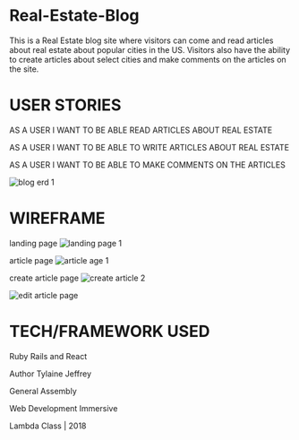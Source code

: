 # Real-Estate-Blog

This is a Real Estate blog site where visitors can come and read articles about real estate about popular cities in the US. Visitors also have the ability to create articles about select cities and make comments on the articles on the site.

# USER STORIES

AS A USER I WANT TO BE ABLE READ ARTICLES ABOUT REAL ESTATE

AS A USER I WANT TO BE ABLE TO WRITE ARTICLES ABOUT REAL ESTATE

AS A USER I WANT TO BE ABLE TO MAKE COMMENTS ON THE ARTICLES


![blog erd 1](https://user-images.githubusercontent.com/40297750/45506606-bfa67980-b75d-11e8-9328-da3a3be789bf.png)


# WIREFRAME

landing page
![landing page 1](https://user-images.githubusercontent.com/40297750/45506626-d0ef8600-b75d-11e8-970b-d0dba8a4ac8e.png)

article page
![article age 1](https://user-images.githubusercontent.com/40297750/45506619-cb923b80-b75d-11e8-9551-99f4ccbcb790.png)

create article page
![create article 2](https://user-images.githubusercontent.com/40297750/45506616-c503c400-b75d-11e8-8d74-3cec8aa7b64d.png)

![edit article page](https://user-images.githubusercontent.com/40297750/45506640-e06ecf00-b75d-11e8-980d-b92e8d953f59.png)

# TECH/FRAMEWORK USED

Ruby Rails and React


Author Tylaine Jeffrey

General Assembly

Web Development Immersive

Lambda Class | 2018

